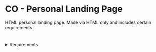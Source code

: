# CO - Personal Landing Page
HTML personal landing page. Made via HTML only and includes certain requirements.

# 

<details>
    <summary>Requirements</summary>

- [x] Header: 
    - [x] include image and text that clearly tell visitors what they can find on site
- [x] Introduction:
    - [x] include details about purpose and mission of site
    - [x] include info about self and why created the site
- [x] About Me Section:
    - [x] include more detail information about site and why site created
    - [x] include links to other websites where people can learn more about self
- [x] Write Two Paragraphs:
    - [x] about intro section
    - [x] about about me section
- [x] Blog Post: 
    - [x] about learnt so far
    - [x] found most interesting
- [ ] Content area with text and image:
    - [ ] explains what you do and how you do it
- [ ] Call-to-action button encouraging sign up for something
- [x] Navigation
- [x] Branding
- [x] Search Functionality
- [ ] Footer
</details>


